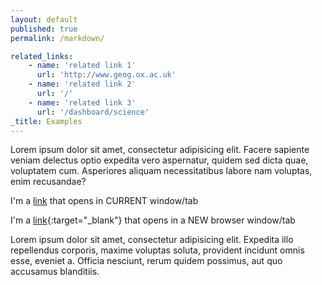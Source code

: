 ```yaml
---
layout: default
published: true
permalink: /markdown/

related_links: 
	- name: 'related link 1' 
	  url: 'http://www.geog.ox.ac.uk' 
	- name: 'related link 2' 
	  url: '/' 
	- name: 'related link 3' 
	  url: '/dashboard/science'
_title: Examples
---
```


Lorem ipsum dolor sit amet, consectetur adipisicing elit. Facere sapiente veniam delectus optio expedita vero aspernatur, quidem sed dicta quae, voluptatem cum. Asperiores aliquam necessitatibus labore nam voluptas, enim recusandae?

I'm a [link](http://www.google.com) that opens in CURRENT window/tab

I'm a [link](http://www.google.com){:target="_blank"} that opens in a NEW browser window/tab

Lorem ipsum dolor sit amet, consectetur adipisicing elit. Expedita illo repellendus corporis, maxime voluptas soluta, provident incidunt omnis esse, eveniet a. Officia nesciunt, rerum quidem possimus, aut quo accusamus blanditiis.
